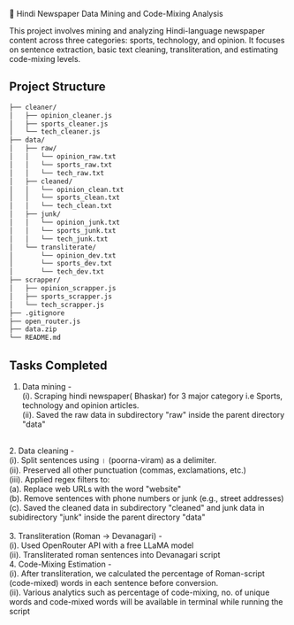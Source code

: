 📰 Hindi Newspaper Data Mining and Code-Mixing Analysis

This project involves mining and analyzing Hindi-language newspaper content across three categories: sports, technology, and opinion. It focuses on sentence extraction, basic text cleaning, transliteration, and estimating code-mixing levels.

## Project Structure
```bash
├── cleaner/
│   ├── opinion_cleaner.js       
│   ├── sports_cleaner.js        
│   └── tech_cleaner.js         
├── data/
│   ├── raw/
│   │   └── opinion_raw.txt
│   │   └── sports_raw.txt
│   │   └── tech_raw.txt
│   ├── cleaned/
│   │   └── opinion_clean.txt
│   │   └── sports_clean.txt
│   │   └── tech_clean.txt
│   ├── junk/
│   │   └── opinion_junk.txt
│   │   └── sports_junk.txt
│   │   └── tech_junk.txt
│   └── transliterate/
│       └── opinion_dev.txt
│       └── sports_dev.txt
│       └── tech_dev.txt
├── scrapper/
│   ├── opinion_scrapper.js       
│   ├── sports_scrapper.js        
│   └── tech_scrapper.js         
├── .gitignore
├── open_router.js
├── data.zip 
└── README.md
```

## Tasks Completed
1. Data mining - <br>
    (i). Scraping hindi newspaper( Bhaskar) for 3 major category i.e Sports, technology and opinion articles.<br>
    (ii). Saved the raw data in subdirectory "raw" inside the parent directory "data"<br>
<br>
2. Data cleaning -<br>
    (i). Split sentences using । (poorna-viram) as a delimiter.<br>
    (ii). Preserved all other punctuation (commas, exclamations, etc.)<br>
    (iii). Applied regex filters to:<br>
        (a). Replace web URLs with the word "website"<br>
        (b). Remove sentences with phone numbers or junk (e.g., street addresses)<br>
        (c). Saved the cleaned data in subdirectory "cleaned" and junk data in subidirectory "junk" inside the parent directory "data"<br>
<br>
3. Transliteration (Roman → Devanagari) - <br>
    (i). Used OpenRouter API with a free LLaMA model<br>
    (ii). Transliterated roman sentences into Devanagari script<br>
4. Code-Mixing Estimation -<br>
    (i). After transliteration, we calculated the percentage of Roman-script (code-mixed) words in each sentence before conversion.<br>
    (ii). Various analytics such as percentage of code-mixing, no. of unique words and code-mixed words will be available in terminal while running the script<br>